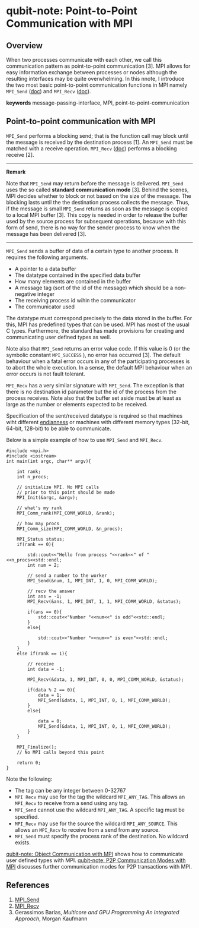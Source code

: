 # qubit-note: Point-to-Point Communication with MPI


## Overview

When two processes communicate with each other, we call this communication pattern as point-to-point communication [3]. MPI allows for easy information exchange between processes or nodes although the resulting interfaces may be quite overwhelming. In this nnote, I introduce the two most basic point-to-point communication functions in MPI namely ```MPI_Send``` (<a href="https://www.mpich.org/static/docs/latest/www3/MPI_Send.html">doc</a>) and ```MPI_Recv``` (<a href="https://www.mpich.org/static/docs/latest/www3/MPI_Recv.html">doc</a>). 


**keywords** message-passing-interface, MPI, point-to-point-communication

## Point-to-point communication with MPI

```MPI_Send``` performs a blocking send; that is the function call may block until the message is received by the destination process [1]. An ```MPI_Send``` must be matched with a receive operation. ```MPI_Recv``` (<a href="https://www.mpich.org/static/docs/latest/www3/MPI_Recv.html">doc</a>) performs a blocking receive [2]. 

----
**Remark**

Note that ```MPI_Send```  may return before the message is delivered. ```MPI_Send``` uses the so called **standard communication mode** [3]. Behind the scenes, MPI decides whether to block or not based on the size of the message. The blocking lasts until the the destination process collects the message. Thus, if the message is small ```MPI_Send``` returns as soon as the message is copied to a local MPI buffer [3]. This copy is needed in order to release the buffer used by
the source process for subsequent operations, because with this form of send, there
is no way for the sender process to know when the message has been delivered [3].

----

```MPI_Send```  sends a buffer of data of a certain type to another process. It requires the following arguments.

- A pointer to a data buffer
- The datatype contained in the specified data buffer
- How many elements are contained in the buffer 
- A message tag (sort of the id of the message) which should be a non-negative integer
- The receiving process id wihin the communicator
- The communicator used

The datatype must correspond precisely to the data stored in the buffer. For this, MPI has predefined types that can be used. MPI has most of the usual C types. Furthermore, the standard has made provisions for creating and communicating user defined types as well.

Note also that ```MPI_Send``` returns an error value code. If this value is 0 (or the symbolic constant ```MPI_SUCCESS``` ), no error has occurred [3].
The default behaviour when a fatal error occurs in any of the participating processes is to abort the whole execution. In a sense, the default MPI behaviour when an error occurs is not fault tolerant.

```MPI_Recv``` has a very similar signature with ```MPI_Send```. The exception is that there is no destination id parameter but the id of the process from the process receives. Note also that the buffer set aside must be at least as large as the number or elements expected to be received.

Specification of the sent/received datatype is required so that machines wiht different <a href="https://en.wikipedia.org/wiki/Endianness#:~:text=Endianness%20is%20primarily%20expressed%20as,significant%20byte%20at%20the%20largest.&text=Larger%20groups%20comprise%20two%20or,bit%20word%20contains%20four%20bytes.">endianness</a> or machines with different memory types (32-bit, 64-bit, 128-bit) to be able to communicate.

Below is a simple example of how to use ```MPI_Send``` and ```MPI_Recv```. 

```
#include <mpi.h>
#include <iostream>
int main(int argc, char** argv){

	int rank;
	int n_procs;
	
	// initialize MPI. No MPI calls
	// prior to this point should be made
	MPI_Init(&argc, &argv);
	
	// what's my rank
	MPI_Comm_rank(MPI_COMM_WORLD, &rank);
	
	// how may procs
	MPI_Comm_size(MPI_COMM_WORLD, &n_procs);
	
	MPI_Status status;
	if(rank == 0){
	
		std::cout<<"Hello from process "<<rank<<" of "<<n_procs<<std::endl;
		int num = 2;
		
		// send a number to the worker 
		MPI_Send(&num, 1, MPI_INT, 1, 0, MPI_COMM_WORLD);
		
		// recv the answer
		int ans = -1;
		MPI_Recv(&ans, 1, MPI_INT, 1, 1, MPI_COMM_WORLD, &status);
		
		if(ans == 0){
			std::cout<<"Number "<<num<<" is odd"<<std::endl;		
		}
		else{
		
			std::cout<<"Number "<<num<<" is even"<<std::endl;
		}
	}
	else if(rank == 1){
	
		// receive 
		int data = -1;
		
		MPI_Recv(&data, 1, MPI_INT, 0, 0, MPI_COMM_WORLD, &status);
		
		if(data % 2 == 0){
			data = 1;
			MPI_Send(&data, 1, MPI_INT, 0, 1, MPI_COMM_WORLD);		
		}
		else{
		
			data = 0;
			MPI_Send(&data, 1, MPI_INT, 0, 1, MPI_COMM_WORLD);
		}
	}
	
	MPI_Finalize();
	// No MPI calls beyond this point
	
	return 0;
}
```

Note the following:

- The tag can be any integer between 0-32767
- ```MPI Recv``` may use for the tag the wildcard ```MPI_ANY_TAG```. This allows an ```MPI_Recv``` to receive from a send using any tag.
- ```MPI_Send``` cannot use the wildcard ```MPI_ANY_TAG```. A speciﬁc tag must be speciﬁed.
- ```MPI_Recv``` may use for the source the wildcard ```MPI_ANY_SOURCE```. This allows an ```MPI_Recv``` to receive from a send from any source.
- ```MPI_Send``` must specify the process rank of the destination. No wildcard exists.


<a href="2021-06-24-object-communication-with-mpi.md">qubit-note: Object Communication with MPI</a> shows how to communicate user defined types
with MPI. <a href="2021-07-08-p2p-communication-modes-with-mpi.md">qubit-note: P2P Communication Modes with MPI</a> discusses further communication modes for P2P transactions with MPI.

## References

1. <a href="https://www.mpich.org/static/docs/latest/www3/MPI_Send.html">MPI_Send</a>
2. <a href="https://www.mpich.org/static/docs/latest/www3/MPI_Recv.html">MPI_Recv</a>
3. Gerassimos Barlas, _Multicore and GPU Programming An Integrated Approach_, Morgan Kaufmann